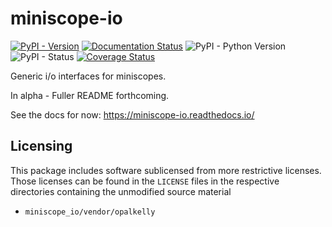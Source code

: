 # miniscope-io

[![PyPI - Version](https://img.shields.io/pypi/v/miniscope-io)](https://pypi.org/project/miniscope_io/)
[![Documentation Status](https://readthedocs.org/projects/miniscope-io/badge/?version=latest)](https://miniscope-io.readthedocs.io/en/latest/?badge=latest)
![PyPI - Python Version](https://img.shields.io/pypi/pyversions/miniscope-io)
![PyPI - Status](https://img.shields.io/pypi/status/miniscope-io)
[![Coverage Status](https://coveralls.io/repos/github/Aharoni-Lab/miniscope-io/badge.svg?branch=main)](https://coveralls.io/github/Aharoni-Lab/miniscope-io?branch=main)

Generic i/o interfaces for miniscopes.

In alpha - Fuller README forthcoming.

See the docs for now: https://miniscope-io.readthedocs.io/



## Licensing

This package includes software sublicensed from more 
restrictive licenses. Those licenses can be found
in the `LICENSE` files in the respective directories 
containing the unmodified source material

* `miniscope_io/vendor/opalkelly` 